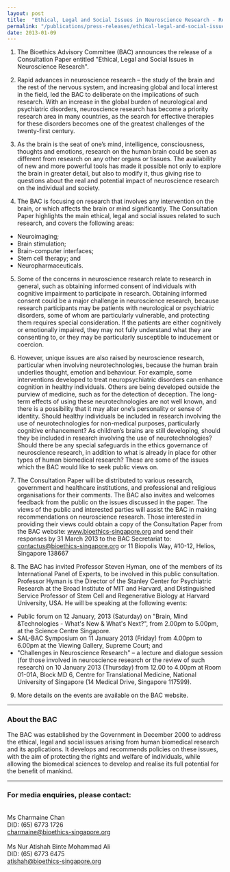 ```yaml
---
layout: post
title:  "Ethical, Legal and Social Issues in Neuroscience Research - Release of a Consultation Paper by the Bioethics Advisory Committee"
permalink: "/publications/press-releases/ethical-legal-and-social-issues-in-neuroscience-research-release-of-a-consultation-paper-by-the-bioethics-advisory-committee"
date: 2013-01-09
---
```


 1. The Bioethics Advisory Committee (BAC) announces the release of a Consultation Paper entitled "Ethical, Legal and Social Issues in Neuroscience Research".

 2. Rapid advances in neuroscience research – the study of the brain and the rest of the nervous system, and increasing global and local interest in the field, led the BAC to deliberate on the implications of such research. With an increase in the global burden of neurological and psychiatric disorders, neuroscience research has become a priority research area in many countries, as the search for effective therapies for these disorders becomes one of the greatest challenges of the twenty-first century.

 3. As the brain is the seat of one’s mind, intelligence, consciousness, thoughts and emotions, research on the human brain could be seen as different from research on any other organs or tissues. The availability of new and more powerful tools has made it possible not only to explore the brain in greater detail, but also to modify it, thus giving rise to questions about the real and potential impact of neuroscience research on the individual and society.

 4. The BAC is focusing on research that involves any intervention on the brain, or which affects the brain or mind significantly. The Consultation Paper highlights the main ethical, legal and social issues related to such research, and covers the following areas:
  - Neuroimaging;
  - Brain stimulation;
  - Brain-computer interfaces;
  - Stem cell therapy; and
  - Neuropharmaceuticals.

 5. Some of the concerns in neuroscience research relate to research in general, such as obtaining informed consent of individuals with cognitive impairment to participate in research. Obtaining informed consent could be a major challenge in neuroscience research, because research participants may be patients with neurological or psychiatric disorders, some of whom are particularly vulnerable, and protecting them requires special consideration. If the patients are either cognitively or emotionally impaired, they may not fully understand what they are consenting to, or they may be particularly susceptible to inducement or coercion.

 6. However, unique issues are also raised by neuroscience research, particular when involving neurotechnologies, because the human brain underlies thought, emotion and behaviour. For example, some interventions developed to treat neuropsychiatric disorders can enhance cognition in healthy individuals. Others are being developed outside the purview of medicine, such as for the detection of deception. The long-term effects of using these neurotechnologies are not well known, and there is a possibility that it may alter one’s personality or sense of identity. Should healthy individuals be included in research involving the use of neurotechnologies for non-medical purposes, particularly cognitive enhancement? As children’s brains are still developing, should they be included in research involving the use of neurotechnologies? Should there be any special safeguards in the ethics governance of neuroscience research, in addition to what is already in place for other types of human biomedical research? These are some of the issues which the BAC would like to seek public views on.

 7. The Consultation Paper will be distributed to various research, government and healthcare institutions, and professional and religious organisations for their comments. The BAC also invites and welcomes feedback from the public on the issues discussed in the paper. The views of the public and interested parties will assist the BAC in making recommendations on neuroscience research. Those interested in providing their views could obtain a copy of the Consultation Paper from the BAC website: www.bioethics-singapore.org and send their responses by 31 March 2013 to the BAC Secretariat to: contactus@bioethics-singapore.org or 11 Biopolis Way, #10-12, Helios, Singapore 138667

 8. The BAC has invited Professor Steven Hyman, one of the members of its International Panel of Experts, to be involved in this public consultation. Professor Hyman is the Director of the Stanley Center for Psychiatric Research at the Broad Institute of MIT and Harvard, and Distinguished Service Professor of Stem Cell and Regenerative Biology at Harvard University, USA. He will be speaking at the following events:
  - Public forum on 12 January, 2013 (Saturday) on "Brain, Mind &Technologies - What's New & What's Next?", from 2.00pm to 5.00pm, at the Science Centre Singapore.
  - SAL-BAC Symposium on 11 January 2013 (Friday) from 4.00pm to 6.00pm at the Viewing Gallery, Supreme Court; and
  - "Challenges in Neuroscience Research" – a lecture and dialogue session (for those involved in neuroscience research or the review of such research) on 10 January 2013 (Thursday) from 12.00 to 4.00pm at Room 01-01A, Block MD 6, Centre for Translational Medicine, National University of Singapore (14 Medical Drive, Singapore 117599).

 9. More details on the events are available on the BAC website.

---

### **About the BAC**

The BAC was established by the Government in December 2000 to address the ethical, legal and social issues arising from human biomedical research and its applications. It develops and recommends policies on these issues, with the aim of protecting the rights and welfare of individuals, while allowing the biomedical sciences to develop and realise its full potential for the benefit of mankind.

---

### **For media enquiries, please contact:**

<br>Ms Charmaine Chan
<br>DID: (65) 6773 1726
<br>charmaine@bioethics-singapore.org
<br>
<br>Ms Nur Atishah Binte Mohammad Ali
<br>DID: (65) 6773 6475
<br>atishah@bioethics-singapore.org
